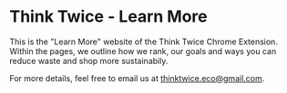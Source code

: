 # Think Twice - Learn More

This is the "Learn More" website of the Think Twice Chrome Extension. Within the pages, we outline how we rank, our goals and ways you can reduce waste and shop more sustainabily.

For more details, feel free to email us at [thinktwice.eco@gmail.com](mailto:thinktwice.eco@gmail.com).